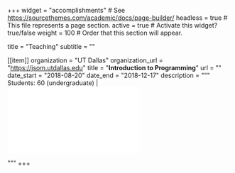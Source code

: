 +++
widget = "accomplishments"  # See https://sourcethemes.com/academic/docs/page-builder/
headless = true  # This file represents a page section.
active = true  # Activate this widget? true/false
weight = 100  # Order that this section will appear.

title = "Teaching"
subtitle = ""

[[item]]
  organization = "UT Dallas"
  organization_url = "https://jsom.utdallas.edu"
  title = "**Introduction to Programming**"
  url = ""
  date_start = "2018-08-20"
  date_end = "2018-12-17"
  description = """
  Students: 60 (undergraduate) | ![Evaluation: 4.8/5.0](/static/EvalF18.pdf)
 
"""
+++